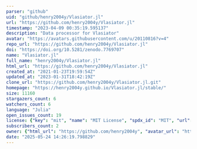 ```yaml
---
parser: "github"
uid: "github/henry2004y/Vlasiator.jl"
url: "https://github.com/henry2004y/Vlasiator.jl"
timestamp: "2023-04-09 00:35:19.595137"
description: "Data processor for Vlasiator"
avatar: "https://avatars.githubusercontent.com/u/20110816?v=4"
repo_url: "https://github.com/henry2004y/Vlasiator.jl"
doi: "https://doi.org/10.5281/zenodo.7769707"
name: "Vlasiator.jl"
full_name: "henry2004y/Vlasiator.jl"
html_url: "https://github.com/henry2004y/Vlasiator.jl"
created_at: "2021-01-23T19:59:54Z"
updated_at: "2023-01-31T18:42:19Z"
clone_url: "https://github.com/henry2004y/Vlasiator.jl.git"
homepage: "https://henry2004y.github.io/Vlasiator.jl/stable/"
size: 11160
stargazers_count: 6
watchers_count: 6
language: "Julia"
open_issues_count: 19
license: {"key": "mit", "name": "MIT License", "spdx_id": "MIT", "url": "https://api.github.com/licenses/mit", "node_id": "MDc6TGljZW5zZTEz"}
subscribers_count: 2
owner: {"html_url": "https://github.com/henry2004y", "avatar_url": "https://avatars.githubusercontent.com/u/20110816?v=4", "login": "henry2004y", "type": "User"}
date: "2025-05-24 14:26:19.798829"
---
```

